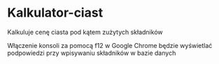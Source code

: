 # Kalkulator-ciast
Kalkuluje cenę ciasta pod kątem zużytych składników

Włączenie konsoli za pomocą f12 w Google Chrome będzie wyświetlać podpowiedzi przy wpisywaniu składników w bazie danych
